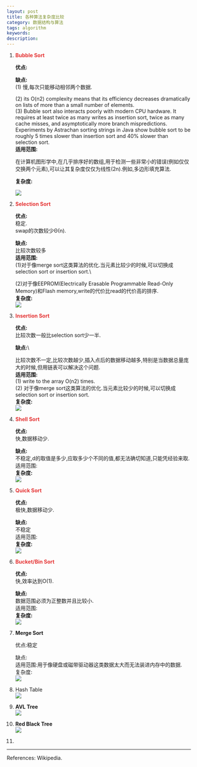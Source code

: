 ```yaml
---
layout: post
title: 各种算法复杂度比较
category: 数据结构与算法
tags: algorithm
keywords: 
description: 
---
```


1.  **<span style="color:#e53333;">Bubble Sort</span>**

    **优点:**

    **缺点:**\
     (1) 慢,每次只能移动相邻两个数据.

    \(2) its O(n2) complexity means that its efficiency
    decreases dramatically on lists of more than a small number of
    elements.\
     (3)
    Bubble sort also interacts poorly with modern CPU hardware. It requires
    at least twice as many
    writes as insertion sort, twice as many cache misses, and asymptotically more branch mispredictions. Experiments by Astrachan sorting strings in Java show bubble sort to be roughly 5 times slower than insertion sort and 40% slower than selection sort.\
     **适用范围:**

    在计算机图形学中,在几乎排序好的数组,用于检测一些非常小的错误(例如仅仅交换两个元素),可以让其复杂度仅仅为线性(2n).例如,多边形填充算法.

    **复杂度:**

    ![](http://files.note.sdo.com/XbPJ4~k1OVniwE0ew00j5C)

2.  **<span style="color:#e53333;">Selection Sort</span>**

    **优点:**\
     稳定.\
     swap的次数较少Θ(n).

    **缺点:**\
     比较次数较多\
     **适用范围:**\
     (1)对于像merge
    sort这类算法的优化.当元素比较少的时候,可以切换成selection sort or
    insertion sort.\

    (2)对于像EEPROM(Electrically Erasable Programmable Read-Only Memory)和Flash memory,write的代价比read的代价高的排序.\
     **复杂度:**\
      ![](http://files.note.sdo.com/XbPJ4~k5Q8KiwE14I002Ml)

3.  **<span style="color:#e53333;">Insertion Sort</span>**

    **优点:**\
     比较次数一般比selection sort少一半.

    **缺点:**\

    比较次数不一定,比较次数越少,插入点后的数据移动越多,特别是当数据总量庞大的时候,但用链表可以解决这个问题.\
     **适用范围:**\
     (1) write to the array O(n2) times.\
     (2) 对于像merge
    sort这类算法的优化.当元素比较少的时候,可以切换成selection sort or
    insertion sort.\
     **复杂度:**\
      ![](http://files.note.sdo.com/XbPJ4~k5Q982wE14I002Nw)

4.  **<span style="color:#e53333;">Shell Sort</span>**

    **优点:**\
     快,数据移动少.

    **缺点:**\
     不稳定,d的取值是多少,应取多少个不同的值,都无法确切知道,只能凭经验来取.\
     适用范围:\
     **复杂度:**\
     ![](http://files.note.sdo.com/XbPJ4~k1OYC2wE0ew00jgf)

5.  **<span style="color:#e53333;">Quick Sort</span>**

    **优点:**\
     极快,数据移动少.

    **缺点:**\
     不稳定\
     适用范围:\
     **复杂度:**\
     ![](http://files.note.sdo.com/XbPJ4~k1OYWywE0ew00jhw)

6.  **<span style="color:#e53333;">Bucket/Bin Sort</span>**

    **优点:**\
     快,效率达到O(1).

    **缺点:**\
     数据范围必须为正整数并且比较小.\
     适用范围:\
     **复杂度:**\
     ![](http://files.note.sdo.com/XbPJ4~k1OZriwE0ew00jjs)

7.  **Merge Sort**

    优点:稳定

    缺点:\
     适用范围:用于像硬盘或磁带驱动器这类数据太大而无法装进内存中的数据.\
     复杂度:\
     ![](http://files.note.sdo.com/XbPJ4~k1OZrywE0ew00jjx)

8.  Hash Table\
     ![](http://files.note.sdo.com/XbPJ4~k8q2uOwE1SU003zd)

9.  **AVL Tree**\
     ![](http://files.note.sdo.com/XbPJ4~k9Cfe2wE19k00jbS)

10. **Red Black Tree**\
     ![](http://files.note.sdo.com/XbPJ4~k9Cj5iwE1KU00006)

11.  

 

------------------------------------------------------------------------

References: Wikipedia.







